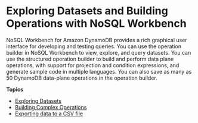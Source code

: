# Exploring Datasets and Building Operations with NoSQL Workbench<a name="workbench.querybuilder"></a>

NoSQL Workbench for Amazon DynamoDB provides a rich graphical user interface for developing and testing queries\. You can use the operation builder in NoSQL Workbench to view, explore, and query datasets\. You can use the structured operation builder to build and perform data plane operations, with support for projection and condition expressions, and generate sample code in multiple languages\. You can also save as many as 50 DynamoDB data\-plane operations in the operation builder\.

**Topics**
+ [Exploring Datasets](workbench.querybuilder.connect.md)
+ [Building Complex Operations](workbench.querybuilder.operationbuilder.md)
+ [Exporting data to a CSV file](workbench.querybuilder.exportcsv.md)